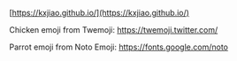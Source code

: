 [https://kxjiao.github.io/](https://kxjiao.github.io/)

Chicken emoji from Twemoji: https://twemoji.twitter.com/

Parrot emoji from Noto Emoji: https://fonts.google.com/noto
